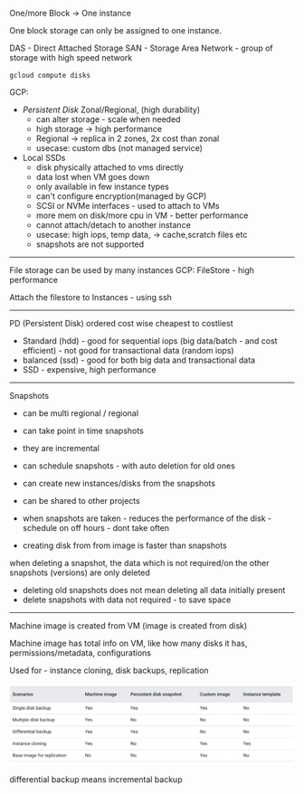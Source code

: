 

One/more Block -> One instance

One block storage can only be assigned to one instance.

DAS - Direct Attached Storage
SAN - Storage Area Network - group of storage with high speed network

```
gcloud compute disks
```

GCP: 
- _Persistent Disk_ Zonal/Regional, (high durability)
    - can alter storage - scale when needed
    - high storage -> high performance
    - Regional -> replica in 2 zones, 2x cost than zonal
    - usecase: custom dbs (not managed service)
- Local SSDs 
    - disk physically attached to vms directly 
    - data lost when VM goes down 
    - only available in few instance types
    - can't configure encryption(managed by GCP)
    - SCSI or NVMe interfaces - used to attach to VMs
    - more mem on disk/more cpu in VM - better performance
    - cannot attach/detach to another instance
    - usecase: high iops, temp data, -> cache,scratch files etc
    - snapshots are not supported
---

File storage can be used by many instances
GCP: FileStore - high performance

Attach the filestore to Instances - using ssh

---

PD (Persistent Disk) ordered cost wise cheapest to costliest
- Standard (hdd) - good for sequential iops (big data/batch - and cost efficient) - not good for transactional data (random iops)
- balanced (ssd) - good for both big data and transactional data
- SSD - expensive, high performance


---
Snapshots
- can be multi regional / regional
- can take point in time snapshots
- they are incremental
- can schedule snapshots - with auto deletion for old ones
- can create new instances/disks from the snapshots
- can be shared to other projects

- when snapshots are taken - reduces the performance of the disk - schedule on off hours - dont take often

- creating disk from from image is faster than snapshots


when deleting a snapshot, the data which is not required/on the other snapshots (versions) are only deleted
- deleting old snapshots does not mean deleting all data initially present
- delete snapshots with data not required - to save space

----
Machine image is created from VM (image is created from disk)

Machine image has total info on VM, like how many disks it has, permissions/metadata, configurations


Used for - instance cloning, disk backups, replication

![alt text](image.png)

differential backup means incremental backup